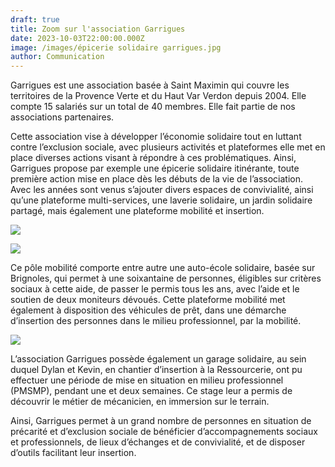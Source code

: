```yaml
---
draft: true
title: Zoom sur l'association Garrigues
date: 2023-10-03T22:00:00.000Z
image: /images/épicerie solidaire garrigues.jpg
author: Communication
---
```


Garrigues est une association basée à Saint Maximin qui couvre les territoires de la Provence Verte et du Haut Var Verdon depuis 2004. Elle compte 15 salariés sur un total de 40 membres. Elle fait partie de nos associations partenaires.

Cette association vise à développer l’économie solidaire tout en luttant contre l’exclusion sociale, avec plusieurs activités et
plateformes elle met en place diverses actions visant à répondre à ces problématiques. Ainsi, Garrigues propose par exemple une épicerie solidaire itinérante, toute première action mise en place dès les débuts de la vie de l’association. Avec les années sont venus s’ajouter divers espaces de convivialité, ainsi qu’une plateforme multi-services, une laverie solidaire, un jardin solidaire partagé, mais également une plateforme mobilité et insertion.

![](</images/espaceConvi garrigues.png>)

![](</images/jardin partagé garrigues.png>)

Ce pôle mobilité comporte entre autre une auto-école solidaire, basée sur Brignoles, qui permet à une soixantaine de personnes, éligibles sur critères sociaux à cette aide, de passer le permis tous les ans, avec l’aide et le soutien de deux moniteurs dévoués. Cette plateforme mobilité met également à disposition des véhicules de prêt, dans une démarche d’insertion des personnes dans le milieu professionnel, par la mobilité.

![](</images/garage garrigues.jpg>)

L’association Garrigues possède également un garage solidaire, au sein duquel Dylan et Kevin, en chantier d’insertion à la Ressourcerie, ont pu effectuer une période de mise en situation en milieu professionnel (PMSMP), pendant une et deux semaines. Ce stage leur a permis de découvrir le métier de mécanicien, en immersion sur le terrain.

Ainsi, Garrigues permet à un grand nombre de personnes en situation de précarité et d’exclusion sociale de bénéficier d’accompagnements sociaux et professionnels, de lieux d’échanges et de convivialité, et de disposer d’outils facilitant leur insertion.
